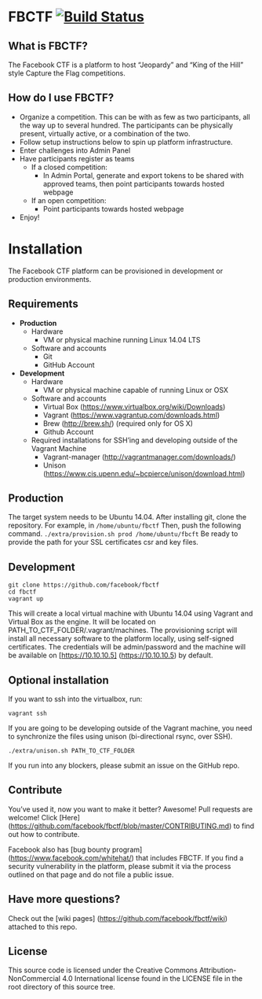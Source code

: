 # FBCTF [![Build Status](https://travis-ci.com/facebook/fbctf.svg?token=iA22NGxXs7orkhB2bopa&branch=master)](https://travis-ci.com/facebook/fbctf)

## What is FBCTF?

The Facebook CTF is a platform to host “Jeopardy” and “King of the Hill” style Capture the Flag competitions.

## How do I use FBCTF?

* Organize a competition. This can be with as few as two participants, all the way up to several hundred. The participants can be physically present, virtually active, or a combination of the two.
* Follow setup instructions below to spin up platform infrastructure.
* Enter challenges into Admin Panel
* Have participants register as teams
    * If a closed competition:
        * In Admin Portal, generate and export tokens to be shared with approved teams, then point participants towards hosted webpage
    * If  an open competition:
        * Point participants towards hosted webpage
* Enjoy!

# Installation

The Facebook CTF platform can be provisioned in development or production environments.

## Requirements

* **Production**
    * Hardware
        * VM or physical machine running Linux 14.04 LTS
    * Software and accounts
        * Git
        * GitHub Account
* **Development**
    * Hardware
        * VM or physical machine capable of running Linux or OSX
    * Software and accounts
        * Virtual Box (https://www.virtualbox.org/wiki/Downloads)
        * Vagrant (https://www.vagrantup.com/downloads.html)
        * Brew (http://brew.sh/) (required only for OS X)
        * Github Account
    * Required installations for SSH’ing and developing outside of the Vagrant Machine
        * Vagrant-manager (http://vagrantmanager.com/downloads/)
        * Unison (https://www.cis.upenn.edu/~bcpierce/unison/download.html)

## Production

The target system needs to be Ubuntu 14.04. After installing git, clone the repository. For example, in `/home/ubuntu/fbctf`
Then, push the following command.
`./extra/provision.sh prod /home/ubuntu/fbcft`
Be ready to provide the path for your SSL certificates csr and key files.

## Development

    git clone https://github.com/facebook/fbctf
    cd fbctf
    vagrant up



This will create a local virtual machine with Ubuntu 14.04 using Vagrant and Virtual Box as the engine. It will be located on PATH_TO_CTF_FOLDER/.vagrant/machines. The provisioning script will install all necessary software to the platform locally, using self-signed certificates. The credentials will be admin/password and the machine will be available on [https://10.10.10.5] (https://10.10.10.5) by default.

## Optional installation

If you want to ssh into the virtualbox, run:

`vagrant ssh`

If you are going to be developing outside of the Vagrant machine, you need to synchronize the files using unison (bi-directional rsync, over SSH).

`./extra/unison.sh PATH_TO_CTF_FOLDER`


If you run into any blockers, please submit an issue on the GitHub repo.

## Contribute

You’ve used it, now you want to make it better? Awesome! Pull requests are welcome! Click [Here] (https://github.com/facebook/fbctf/blob/master/CONTRIBUTING.md) to find out how to contribute.

Facebook also has [bug bounty program] (https://www.facebook.com/whitehat/) that includes FBCTF. If you find a security vulnerability in the platform, please submit it via the process outlined on that page and do not file a public issue.

## Have more questions?

Check out the [wiki pages] (https://github.com/facebook/fbctf/wiki) attached to this repo.

## License

This source code is licensed under the Creative Commons Attribution-NonCommercial 4.0 International license found in the LICENSE file in the root directory of this source tree.
